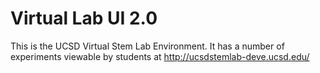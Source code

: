 # Virtual Lab UI 2.0

This is the UCSD Virtual Stem Lab Environment. It has a number of experiments viewable by students at http://ucsdstemlab-deve.ucsd.edu/
